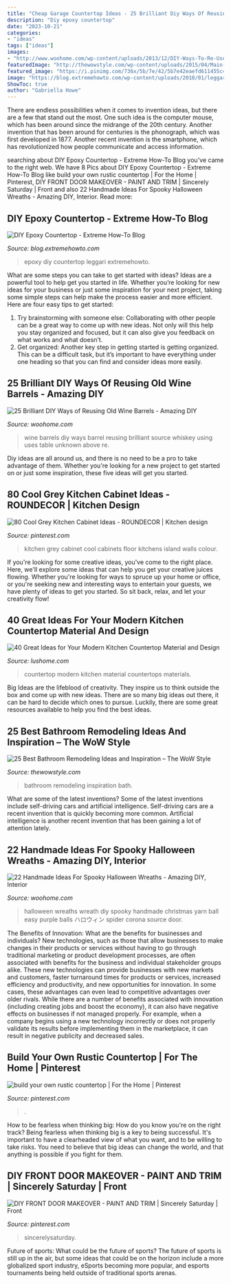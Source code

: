 ```yaml
---
title: "Cheap Garage Countertop Ideas - 25 Brilliant Diy Ways Of Reusing Old Wine Barrels"
description: "Diy epoxy countertop"
date: "2023-10-21"
categories:
- "ideas"
tags: ["ideas"]
images:
- "http://www.woohome.com/wp-content/uploads/2013/12/DIY-Ways-To-Re-Use-Wine-Barrels-17-2.jpg"
featuredImage: "http://thewowstyle.com/wp-content/uploads/2015/04/Main-Bath.jpg"
featured_image: "https://i.pinimg.com/736x/5b/7e/42/5b7e42eaefd611455c4525053bcb4d23.jpg"
image: "https://blog.extremehowto.com/wp-content/uploads/2018/01/leggari.jpg"
ShowToc: true
author: "Gabriella Howe"
---
```



There are endless possibilities when it comes to invention ideas, but there are a few that stand out the most. One such idea is the computer mouse, which has been around since the midrange of the 20th century. Another invention that has been around for centuries is the phonograph, which was first developed in 1877. Another recent invention is the smartphone, which has revolutionized how people communicate and access information.

	

		
searching about DIY Epoxy Countertop - Extreme How-To Blog you've came to the right web. We have 8 Pics about DIY Epoxy Countertop - Extreme How-To Blog like build your own rustic countertop | For the Home | Pinterest, DIY FRONT DOOR MAKEOVER - PAINT AND TRIM | Sincerely Saturday | Front and also 22 Handmade Ideas For Spooky Halloween Wreaths - Amazing DIY, Interior. Read more:
		
    
## DIY Epoxy Countertop - Extreme How-To Blog

<img loading=lazy src="https://blog.extremehowto.com/wp-content/uploads/2018/01/leggari.jpg" onerror="this.onerror=null;this.src='https://tse3.mm.bing.net/th?id=OIP.vGwAmI0zqoLjhTDhRcalAwHaDw&amp;pid=15.1';" alt="DIY Epoxy Countertop - Extreme How-To Blog">

_Source: blog.extremehowto.com_

>epoxy diy countertop leggari extremehowto. 

	

What are some steps you can take to get started with ideas?
Ideas are a powerful tool to help get you started in life. Whether you’re looking for new ideas for your business or just some inspiration for your next project, taking some simple steps can help make the process easier and more efficient. Here are four easy tips to get started: 
1. Try brainstorming with someone else: Collaborating with other people can be a great way to come up with new ideas. Not only will this help you stay organized and focused, but it can also give you feedback on what works and what doesn’t. 
2. Get organized: Another key step in getting started is getting organized. This can be a difficult task, but it’s important to have everything under one heading so that you can find and consider ideas more easily. 

    
## 25 Brilliant DIY Ways Of Reusing Old Wine Barrels - Amazing DIY

<img loading=lazy src="http://www.woohome.com/wp-content/uploads/2013/12/DIY-Ways-To-Re-Use-Wine-Barrels-17-2.jpg" onerror="this.onerror=null;this.src='https://tse2.mm.bing.net/th?id=OIP.6XwPg63DxlD0lkRxx5iwwwHaJ4&amp;pid=15.1';" alt="25 Brilliant DIY Ways of Reusing Old Wine Barrels - Amazing DIY">

_Source: woohome.com_

>wine barrels diy ways barrel reusing brilliant source whiskey using uses table unknown above re. 

	

Diy ideas are all around us, and there is no need to be a pro to take advantage of them. Whether you're looking for a new project to get started on or just some inspiration, these five ideas will get you started.

    
## 80 Cool Grey Kitchen Cabinet Ideas - ROUNDECOR | Kitchen Design

<img loading=lazy src="https://i.pinimg.com/originals/a8/17/db/a817db29d3b9c1b66286f79ffd4365f4.jpg" onerror="this.onerror=null;this.src='https://tse2.mm.bing.net/th?id=OIP.3gwBcs-Z8BuD05p0KMKuOgHaLH&amp;pid=15.1';" alt="80 Cool Grey Kitchen Cabinet Ideas - ROUNDECOR | Kitchen design">

_Source: pinterest.com_

>kitchen grey cabinet cool cabinets floor kitchens island walls colour. 

	

If you're looking for some creative ideas, you've come to the right place. Here, we'll explore some ideas that can help you get your creative juices flowing. Whether you're looking for ways to spruce up your home or office, or you're seeking new and interesting ways to entertain your guests, we have plenty of ideas to get you started. So sit back, relax, and let your creativity flow!

    
## 40 Great Ideas For Your Modern Kitchen Countertop Material And Design

<img loading=lazy src="https://www.lushome.com/wp-content/uploads/2013/05/modern-kitchen-countertop-materials-design-ideas-8.jpg" onerror="this.onerror=null;this.src='https://tse4.mm.bing.net/th?id=OIP.mjpcB7RA90W56pDB2f-haQHaE5&amp;pid=15.1';" alt="40 Great Ideas for Your Modern Kitchen Countertop Material and Design">

_Source: lushome.com_

>countertop modern kitchen material countertops materials. 

	

Big Ideas are the lifeblood of creativity. They inspire us to think outside the box and come up with new ideas. There are so many big ideas out there, it can be hard to decide which ones to pursue. Luckily, there are some great resources available to help you find the best ideas.

    
## 25 Best Bathroom Remodeling Ideas And Inspiration – The WoW Style

<img loading=lazy src="http://thewowstyle.com/wp-content/uploads/2015/04/Main-Bath.jpg" onerror="this.onerror=null;this.src='https://tse3.mm.bing.net/th?id=OIP.SqYW36XefS1B5YJeTrbcFAHaE8&amp;pid=15.1';" alt="25 Best Bathroom Remodeling Ideas and Inspiration – The WoW Style">

_Source: thewowstyle.com_

>bathroom remodeling inspiration bath. 

	

What are some of the latest inventions?
Some of the latest inventions include self-driving cars and artificial intelligence. Self-driving cars are a recent invention that is quickly becoming more common. Artificial intelligence is another recent invention that has been gaining a lot of attention lately.

    
## 22 Handmade Ideas For Spooky Halloween Wreaths - Amazing DIY, Interior

<img loading=lazy src="http://www.woohome.com/wp-content/uploads/2014/10/Spooky-Halloween-Wreath-10.jpg" onerror="this.onerror=null;this.src='https://tse4.mm.bing.net/th?id=OIP.JkmIpQZH7kmgqKM2dtcjiwHaLI&amp;pid=15.1';" alt="22 Handmade Ideas For Spooky Halloween Wreaths - Amazing DIY, Interior">

_Source: woohome.com_

>halloween wreaths wreath diy spooky handmade christmas yarn ball easy purple balls ハロウィン spider corona source door. 

	

The Benefits of Innovation: What are the benefits for businesses and individuals?
New technologies, such as those that allow businesses to make changes in their products or services without having to go through traditional marketing or product development processes, are often associated with benefits for the business and individual stakeholder groups alike. These new technologies can provide businesses with new markets and customers, faster turnaround times for products or services, increased efficiency and productivity, and new opportunities for innovation. In some cases, these advantages can even lead to competitive advantages over older rivals.
While there are a number of benefits associated with innovation (including creating jobs and boost the economy), it can also have negative effects on businesses if not managed properly. For example, when a company begins using a new technology incorrectly or does not properly validate its results before implementing them in the marketplace, it can result in negative publicity and decreased sales.

    
## Build Your Own Rustic Countertop | For The Home | Pinterest

<img loading=lazy src="https://s-media-cache-ak0.pinimg.com/736x/43/65/fa/4365fa733d66e12de0565db0ea69a6f8.jpg" onerror="this.onerror=null;this.src='https://tse3.mm.bing.net/th?id=OIP.kEy42zLxDKriUo-7phYKhAHaJ3&amp;pid=15.1';" alt="build your own rustic countertop | For the Home | Pinterest">

_Source: pinterest.com_

>. 

	

How to be fearless when thinking big: How do you know you're on the right track?
Being fearless when thinking big is a key to being successful. It's important to have a clearheaded view of what you want, and to be willing to take risks. You need to believe that big ideas can change the world, and that anything is possible if you fight for them.

    
## DIY FRONT DOOR MAKEOVER - PAINT AND TRIM | Sincerely Saturday | Front

<img loading=lazy src="https://i.pinimg.com/736x/5b/7e/42/5b7e42eaefd611455c4525053bcb4d23.jpg" onerror="this.onerror=null;this.src='https://tse2.mm.bing.net/th?id=OIP.WwZ-IhjSz_zzABJpMv2FOwHaLF&amp;pid=15.1';" alt="DIY FRONT DOOR MAKEOVER - PAINT AND TRIM | Sincerely Saturday | Front">

_Source: pinterest.com_

>sincerelysaturday. 

	

Future of sports: What could be the future of sports?
The future of sports is still up in the air, but some ideas that could be on the horizon include a more globalized sport industry, eSports becoming more popular, and esports tournaments being held outside of traditional sports arenas.

